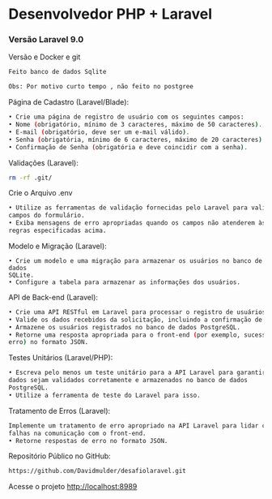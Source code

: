 
#  Desenvolvedor PHP + Laravel



### Versão Laravel 9.0 
Versão e Docker e git
```sh
Feito banco de dados Sqlite 
```
```sh
Obs: Por motivo curto tempo , não feito no postgree
```


Página de Cadastro (Laravel/Blade):
```sh
• Crie uma página de registro de usuário com os seguintes campos:
• Nome (obrigatório, mínimo de 3 caracteres, máximo de 50 caracteres).
• E-mail (obrigatório, deve ser um e-mail válido).
• Senha (obrigatória, mínimo de 6 caracteres, máximo de 20 caracteres).
• Confirmação de Senha (obrigatória e deve coincidir com a senha).
```


Validações (Laravel):
```sh
rm -rf .git/
```


Crie o Arquivo .env
```sh
• Utilize as ferramentas de validação fornecidas pelo Laravel para validar os
campos do formulário.
• Exiba mensagens de erro apropriadas quando os campos não atenderem às
regras especificadas acima.
```


Modelo e Migração (Laravel):
```dosini
• Crie um modelo e uma migração para armazenar os usuários no banco de dados
SQLite.
• Configure a tabela para armazenar as informações dos usuários.
```


API de Back-end (Laravel):
```sh
• Crie uma API RESTful em Laravel para processar o registro de usuários.
• Valide os dados recebidos da solicitação, incluindo a confirmação de senha.
• Armazene os usuários registrados no banco de dados PostgreSQL.
• Retorne uma resposta apropriada para o front-end (por exemplo, sucesso ou
erro) no formato JSON.
```


Testes Unitários (Laravel/PHP):
```sh
• Escreva pelo menos um teste unitário para a API Laravel para garantir que os
dados sejam validados corretamente e armazenados no banco de dados
PostgreSQL.
• Utilize a ferramenta de teste do Laravel para isso.
```


Tratamento de Erros (Laravel):
```sh
Implemente um tratamento de erro apropriado na API Laravel para lidar com
falhas na comunicação com o front-end.
• Retorne respostas de erro no formato JSON.
```


Repositório Público no GitHub:
```sh
https://github.com/Davidmulder/desafiolaravel.git
```


Acesse o projeto
[http://localhost:8989](http://localhost:8989)
